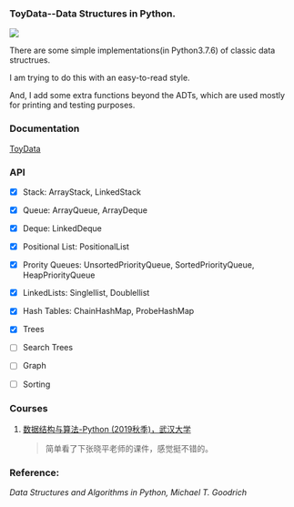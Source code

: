 ### ToyData--Data Structures in Python.

![](toydata.jpg)

There are some simple implementations(in Python3.7.6) of classic data structrues.

I am trying to do this with an easy-to-read style.

And, I add some extra functions beyond the ADTs, which are used mostly for printing and testing purposes.

### Documentation
[ToyData](http://datahonor.com/ToyData/)


### API

- [x] Stack: ArrayStack, LinkedStack
- [x] Queue: ArrayQueue, ArrayDeque
- [x] Deque: LinkedDeque
- [x] Positional List: PositionalList
- [x] Prority Queues: UnsortedPriorityQueue, SortedPriorityQueue, HeapPriorityQueue
- [x] LinkedLists: Singlellist, Doublellist
- [x] Hash Tables: ChainHashMap, ProbeHashMap
- [x] Trees
- [ ] Search Trees
- [ ] Graph 
- [ ] Sorting



### Courses

1. [数据结构与算法-Python (2019秋季)，武汉大学](http://xpzhang.me/)
    >简单看了下张晓平老师的课件，感觉挺不错的。

### Reference:
*Data Structures and Algorithms in Python, Michael T. Goodrich*
